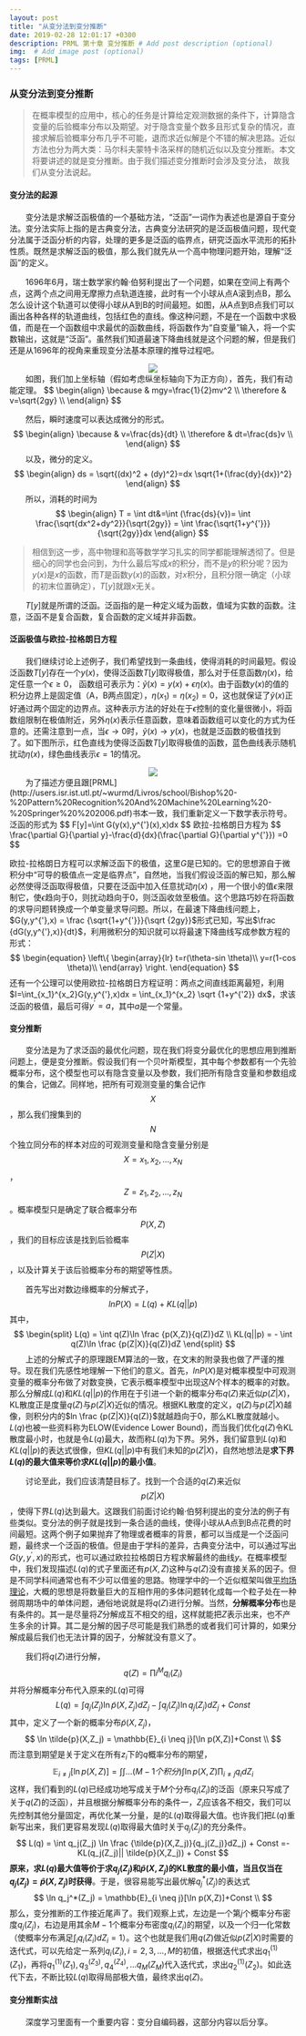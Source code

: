 ```yaml
---
layout: post
title: "从变分法到变分推断"
date: 2019-02-28 12:01:17 +0300
description: PRML 第十章 变分推断 # Add post description (optional)
img:  # Add image post (optional)
tags: [PRML]
---
```


<script type="text/x-mathjax-config">
MathJax.Hub.Config({
tex2jax: {inlineMath: [['$','$'], ['\\(','\\)']]}
});
</script>

<script type="text/javascript" async
  src="https://cdn.mathjax.org/mathjax/latest/MathJax.js?config=TeX-MML-AM_CHTML">
</script>

### 从变分法到变分推断

> 在概率模型的应用中，核心的任务是计算给定观测数据的条件下，计算隐含变量的后验概率分布以及期望。对于隐含变量个数多且形式复杂的情况，直接求解后验概率分布几乎不可能，退而求近似解是个不错的解决思路。近似方法也分为两大类：马尔科夫蒙特卡洛采样的随机近似以及变分推断。本文将要讲述的就是变分推断。由于我们描述变分推断时会涉及变分法， 故我们从变分法说起。

#### 变分法的起源

&emsp;&emsp;变分法是求解泛函极值的一个基础方法，“泛函”一词作为表述也是源自于变分法。变分法实际上指的是古典变分法，古典变分法研究的是泛函极值问题，现代变分法属于泛函分析的内容，处理的更多是泛函的临界点，研究泛函水平流形的拓扑性质。既然是求解泛函的极值，那么我们就先从一个高中物理问题开始，理解“泛函”的定义。

&emsp;&emsp;1696年6月，瑞士数学家约翰·伯努利提出了一个问题，如果在空间上有两个点，这两个点之间用无摩擦力点轨道连接，此时有一个小球从点A滚到点B，那么怎么设计这个轨道可以使得小球从A到B的时间最短。如图，从A点到B点我们可以画出各种各样的轨道曲线，包括红色的直线。像这种问题，不是在一个函数中求极值，而是在一个函数组中求最优的函数曲线，将函数作为“自变量”输入，将一个实数输出，这就是“泛函”。虽然我们知道最速下降曲线就是这个问题的解，但是我们还是从1696年的视角来重现变分法基本原理的推导过程吧。

<div align='center'>
	<img src='https://raw.githubusercontent.com/furulizi/furulizi.github.io/master/assets/img/variance-fig1.png' />
</div>
&emsp;&emsp;如图，我们加上坐标轴（假如考虑纵坐标轴向下为正方向），首先，我们有动能定理。
$$
\begin{align}
\because & mgy=\frac{1}{2}mv^2 \\
\therefore & v=\sqrt{2gy} \\
\end{align}
$$

&emsp;&emsp;然后，瞬时速度可以表达成微分的形式。
$$
\begin{align}
\because & v=\frac{ds}{dt} \\
\therefore & dt=\frac{ds}v \\
\end{align}
$$
&emsp;&emsp;以及，微分的定义。
$$
\begin{align}
ds = \sqrt{(dx)^2 + (dy)^2}=dx \sqrt{1+(\frac{dy}{dx})^2}
\end{align}
$$
&emsp;&emsp;所以，消耗的时间为
$$
\begin{align}
T = \int dt&=\int (\frac{ds}{v})= \int \frac{\sqrt{dx^2+dy^2}}{\sqrt{2gy}} = \int \frac{\sqrt{1+y^{'}}}{\sqrt{2gy}}dx
\end{align}
$$

> 相信到这一步，高中物理和高等数学学习扎实的同学都能理解透彻了。但是细心的同学也会问到，为什么最后写成$x$的积分，而不是$y$的积分呢？因为$y(x)$是$x$的函数，而$T$是函数$y(x)$的函数，对$x$积分，且积分限一确定（小球的初末位置确定），$T[y]$就跟$x$无关。

&emsp;&emsp;$T[y]$就是所谓的泛函。泛函指的是一种定义域为函数，值域为实数的函数。注意，泛函不是复合函数，复合函数的定义域并非函数。

#### 泛函极值与欧拉-拉格朗日方程

&emsp;&emsp;我们继续讨论上述例子，我们希望找到一条曲线，使得消耗的时间最短。假设泛函数$T[y]$存在一个$y(x)$，使得泛函数$T[y]$取得极值，那么对于任意函数$\eta(x)$，给定任意一个$\epsilon \geq 0$， 函数组可表示为：$\widetilde y(x)=y(x)+\epsilon \eta (x)$。由于函数$y(x)$的值的积分边界上是固定值（A，B两点固定），$\eta(x_1) = \eta(x_2) = 0$，这也就保证了$\widetilde y(x)$正好通过两个固定的边界点。这种表示方法的好处在于$\epsilon$控制的变化量很微小，将函数组限制在极值附近，另外$\eta (x)$表示任意函数，意味着函数组可以变化的方式为任意的。还需注意到一点，当$\epsilon \to 0$时，$\widetilde y(x) \to y(x)$，也就是泛函数的极值找到了。如下图所示，红色直线为使得泛函数$T[y]$取得极值的函数，蓝色曲线表示随机扰动$\eta (x)$，绿色曲线表示$\epsilon=1$的情况。

<div align='center'>
        <img src='https://raw.githubusercontent.com/furulizi/furulizi.github.io/master/assets/img/variance-fig2.png' />
</div>
&emsp;&emsp;为了描述方便且跟[PRML](http://users.isr.ist.utl.pt/~wurmd/Livros/school/Bishop%20-%20Pattern%20Recognition%20And%20Machine%20Learning%20-%20Springer%20%202006.pdf)书本一致，我们重新定义一下数学表示符号。泛函的形式为
$$
F[y]=\int G(y(x),y^{'}(x),x)dx
$$
欧拉-拉格朗日方程为
$$
\frac{\partial G}{\partial y}-\frac{d}{dx}(\frac{\partial G}{\partial y^{'}}) =0
$$

欧拉-拉格朗日方程可以求解泛函下的极值，这里$G$是已知的。它的思想源自于微积分中“可导的极值点一定是临界点”，自然地，当我们假设泛函的解已知，那么解必然使得泛函取得极值，只要在泛函中加入任意扰动$\eta (x)$ ，用一个很小的值$\epsilon$来限制它，使$\epsilon$趋向于0，则扰动趋向于0，则泛函收敛至极值。这个思路巧妙在将函数的求导问题转换成一个单变量求导问题。所以，在最速下降曲线问题上，$G(y,y^{'},x) = \frac {\sqrt{1+y^{'}}}{\sqrt {2gy}}$形式已知，写出$\frac {dG(y,y^{'},x)}{dt}$，利用微积分的知识就可以将最速下降曲线写成参数方程的形式：
$$
\begin{equation}
\left\{
             \begin{array}{lr}
             t=r(\theta-sin \theta)\\
             y=r(1-cos \theta)\\
             \end{array}
\right.
\end{equation}
$$
还有一个公理可以使用欧拉-拉格朗日方程证明：两点之间直线距离最短，利用$I=\int_{x_1}^{x_2}G(y,y^{'},x)dx = \int_{x_1}^{x_2} \sqrt {1+y^{'2}} dx$，求该泛函的极值，最后可得$y^{'}=a$，其中$a$是一个常量。

#### 变分推断

&emsp;&emsp;变分法是为了求泛函的最优化问题，现在我们将变分最优化的思想应用到推断问题上，便是变分推断。假设我们有一个贝叶斯模型，其中每个参数都有一个先验概率分布，这个模型也可以有隐含变量以及参数，我们把所有隐含变量和参数组成的集合，记做$Z$。同样地，把所有可观测变量的集合记作 $$X$$ ，那么我们搜集到的 $$N$$ 个独立同分布的样本对应的可观测变量和隐含变量分别是 $$X={x_1,x_2,...,x_N}$$ ， $$Z={z_1,z_2,...,z_N}$$ 。概率模型只是确定了联合概率分布 $$P(X,Z)$$ ，我们的目标应该是找到后验概率 $$P(Z \big|X)$$ ，以及计算关于该后验概率分布的期望等性质。

&emsp;&emsp;首先写出对数边缘概率的分解式子，
$$
lnP(X) = L(q) + KL(q||p)
$$
其中，
$$
\begin{split}
L(q) = \int q(Z)\ln \frac {p(X,Z)}{q(Z)}dZ \\
KL(q||p) = - \int q(Z)\ln \frac {p(Z|X)}{q(Z)}dZ
\end{split}
$$
&emsp;&emsp;上述的分解式子的原理跟EM算法的一致，在文末的附录我也做了严谨的推导。现在我们先感性地理解一下他们的意义。首先，$lnP(X)$是对概率模型中可观测变量的概率分布做了对数变换，它表示概率模型中出现这$N$个样本的概率的对数。那么分解成$L(q)$和$KL(q||p)$的作用在于引进一个新的概率分布$q(Z)$来近似$p(Z|X)$，KL散度正是度量$q(Z)$与$p(Z|X)$近似的情况。根据KL散度的定义，$q(Z)$与$p(Z|X)$越像，则积分内的$ln \frac {p(Z|X)}{q(Z)}$就越趋向于0，那么KL散度就越小。$L(q)$也被一些资料称为ELOW(Evidence Lower Bound)，而当我们优化$q(Z)$令KL散度最小时，也就是令$L(q)$最大，故而称$L(q)$为下界。另外，我们留意到$L(q)$和$KL(q||p)$的表达式很像，但$KL(q||p)$中有我们未知的$p(Z|X)$，自然地想法是**求下界$L(q)$的最大值来等价求$KL(q||p)$的最小值**。

&emsp;&emsp;讨论至此，我们应该清楚目标了。找到一个合适的$q(Z)$来近似 $$p(Z|X)$$ ，使得下界$L(q)$达到最大。这跟我们前面讨论约翰·伯努利提出的变分法的例子有些类似。变分法的例子就是找到一条合适的曲线，使得小球从A点到B点花费的时间最短。这两个例子如果抛弃了物理或者概率的背景，都可以当成是一个泛函问题，最终求一个泛函的极值。但是由于学科的差异，古典变分法中，可以通过写出$G(y,y^{'},x)$的形式，也可以通过欧拉拉格朗日方程求解最终的曲线$y$。在概率模型中，我们发现描述$L(q)$的式子里面还有$p(X,Z)$这种与$q(Z)$没有直接关系的因子。但是不同学科间通常也有不少可以借鉴的思路。物理学中的一个近似框架叫做[平均场理论](https://en.wikipedia.org/wiki/Mean_field_theory)，大概的思想是将数量巨大的互相作用的多体问题转化成每一个粒子处在一种弱周期场中的单体问题，通俗地说就是将$q(Z)$进行分解。当然，**分解概率分布**也是有条件的。其一是尽量将$Z$分解成互不相交的组，这样就能把$Z$表示出来，也不产生多余的计算。其二是分解的因子尽可能是我们熟悉的或者我们可计算的，如果分解成最后我们也无法计算的因子，分解就没有意义了。

&emsp;&emsp;我们将$q(Z)$进行分解，
$$
q(Z) = \prod{i}^{M}q_{i}(Z_{i})
$$
并将分解概率分布代入原来的$L(q)$可得
$$
L(q) = \int q_j(Z_j) \ln \tilde{p}(X,Z_j)dZ_j - \int q_j(Z_j) \ln q_j(Z_j) dZ_j + Const
$$
其中，定义了一个新的概率分布$\tilde{p}(X,Z_j)$，
$$
\ln \tilde{p}(X,Z_j) = \mathbb{E}_{i \neq j}[\ln p(X,Z)]+Const \\
$$
而注意到期望是关于定义在所有$z_{i}$下的$q$概率分布的期望，
$$
\mathbb{E}_{i \neq j}[\ln p(X,Z)] = \int \int ...(M-1个积分) \int \ln p(X,Z) \prod _{i \neq j} q_i dZ_i
$$
这样，我们看到的$L(q)$已经成功地写成关于$M$个分布$q_i(Z_i)$的泛函（原来只写成了关于$q(Z)$的泛函），并且根据分解概率分布的条件一，$Z_{i}$应该各不相交，我们可以先控制其他分量固定，再优化某一分量，是的$L(q)$取得最大值。也许我们把$L(q)$重新写出来，我们更容易发现$L(q)$取得最大值时关于$q_j(Z_j)$的充分条件。
$$
L(q) = \int q_j(Z_j) \ln \frac {\tilde{p}(X,Z_j)}{q_j(Z_j)}dZ_j) + Const
=-KL(q_j(Z_j)|| \tilde{p}(X,Z_j)) + Const
$$
**原来，求$L(q)$最大值等价于求$q_j(Z_j)$和$\tilde{p}(X,Z_j)$的KL散度的最小值，当且仅当在$q_j(Z_j) = \tilde{p}(X,Z_j)$时获得**。于是，很容易能写出最优解$q_j^*(Z_j)$的表达式
$$
\ln q_j^*(Z_j) = \mathbb{E}_{i \neq j}[\ln p(X,Z)]+Const \\
$$
那么，变分推断的工作接近尾声了。我们观察上式，左边是一个第$j$个概率分布密度$q_j(Z_j)$，右边是用其余$M-1$个概率分布密度$q_{i}(Z_i)$的期望，以及一个归一化常数（使概率分布满足$\int_i q_i(Z_i) dZ_i =1$）。这个也就是我们用$q(Z)$做近似$p(Z|X)$时需要的迭代式，可以先给定一系列$q_i(Z_i),i=2,3,...,M$的初值，根据迭代式求出$q_1^{(1)}(Z_1)$，再将$q_1^{(1)}(Z_1),q_3^(Z_3),q_4^(Z_4),...q_M(Z_M)$代入迭代式，求出$q_2^{(1)}(Z_2)$。如此迭代下去，不断比较$L(q)$取得局部极大值，最终求出$q(Z)$。

#### 变分推断实战

&emsp;&emsp;深度学习里面有一个重要内容：变分自编码器，这部分内容以后分享。


